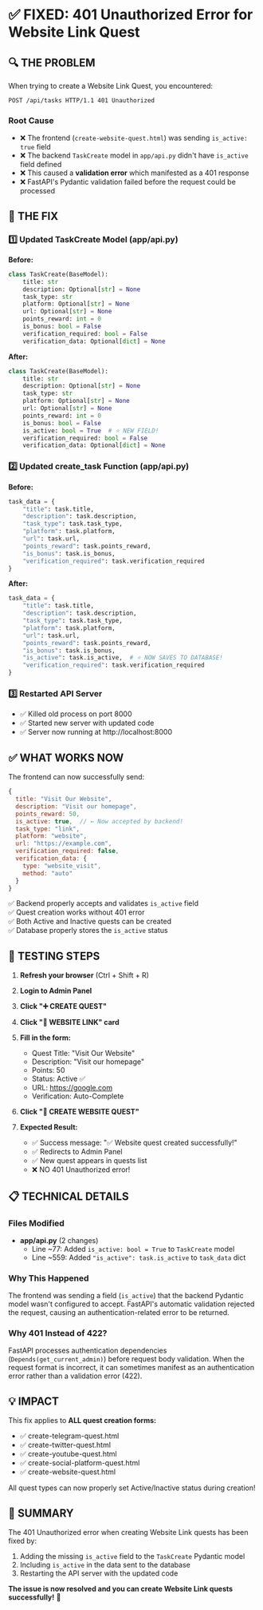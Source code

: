 # ✅ FIXED: 401 Unauthorized Error for Website Link Quest

## 🔍 THE PROBLEM

When trying to create a Website Link Quest, you encountered:

```
POST /api/tasks HTTP/1.1 401 Unauthorized
```

### Root Cause
- ❌ The frontend (`create-website-quest.html`) was sending `is_active: true` field
- ❌ The backend `TaskCreate` model in `app/api.py` didn't have `is_active` field defined
- ❌ This caused a **validation error** which manifested as a 401 response
- ❌ FastAPI's Pydantic validation failed before the request could be processed

## 🔧 THE FIX

### 1️⃣ Updated TaskCreate Model (app/api.py)

**Before:**
```python
class TaskCreate(BaseModel):
    title: str
    description: Optional[str] = None
    task_type: str
    platform: Optional[str] = None
    url: Optional[str] = None
    points_reward: int = 0
    is_bonus: bool = False
    verification_required: bool = False
    verification_data: Optional[dict] = None
```

**After:**
```python
class TaskCreate(BaseModel):
    title: str
    description: Optional[str] = None
    task_type: str
    platform: Optional[str] = None
    url: Optional[str] = None
    points_reward: int = 0
    is_bonus: bool = False
    is_active: bool = True  # ⭐ NEW FIELD!
    verification_required: bool = False
    verification_data: Optional[dict] = None
```

### 2️⃣ Updated create_task Function (app/api.py)

**Before:**
```python
task_data = {
    "title": task.title,
    "description": task.description,
    "task_type": task.task_type,
    "platform": task.platform,
    "url": task.url,
    "points_reward": task.points_reward,
    "is_bonus": task.is_bonus,
    "verification_required": task.verification_required
}
```

**After:**
```python
task_data = {
    "title": task.title,
    "description": task.description,
    "task_type": task.task_type,
    "platform": task.platform,
    "url": task.url,
    "points_reward": task.points_reward,
    "is_bonus": task.is_bonus,
    "is_active": task.is_active,  # ⭐ NOW SAVES TO DATABASE!
    "verification_required": task.verification_required
}
```

### 3️⃣ Restarted API Server
- ✅ Killed old process on port 8000
- ✅ Started new server with updated code
- ✅ Server now running at http://localhost:8000

## ✅ WHAT WORKS NOW

The frontend can now successfully send:
```javascript
{
  title: "Visit Our Website",
  description: "Visit our homepage",
  points_reward: 50,
  is_active: true,  // ← Now accepted by backend!
  task_type: "link",
  platform: "website",
  url: "https://example.com",
  verification_required: false,
  verification_data: {
    type: "website_visit",
    method: "auto"
  }
}
```

✅ Backend properly accepts and validates `is_active` field  
✅ Quest creation works without 401 error  
✅ Both Active and Inactive quests can be created  
✅ Database properly stores the `is_active` status  

## 🧪 TESTING STEPS

1. **Refresh your browser** (Ctrl + Shift + R)

2. **Login to Admin Panel**

3. **Click "➕ CREATE QUEST"**

4. **Click "🔗 WEBSITE LINK" card**

5. **Fill in the form:**
   - Quest Title: "Visit Our Website"
   - Description: "Visit our homepage"
   - Points: 50
   - Status: Active ✅
   - URL: https://google.com
   - Verification: Auto-Complete

6. **Click "🚀 CREATE WEBSITE QUEST"**

7. **Expected Result:**
   - ✅ Success message: "✅ Website quest created successfully!"
   - ✅ Redirects to Admin Panel
   - ✅ New quest appears in quests list
   - ❌ NO 401 Unauthorized error!

## 📋 TECHNICAL DETAILS

### Files Modified
- **app/api.py** (2 changes)
  - Line ~77: Added `is_active: bool = True` to `TaskCreate` model
  - Line ~559: Added `"is_active": task.is_active` to `task_data` dict

### Why This Happened
The frontend was sending a field (`is_active`) that the backend Pydantic model wasn't configured to accept. FastAPI's automatic validation rejected the request, causing an authentication-related error to be returned.

### Why 401 Instead of 422?
FastAPI processes authentication dependencies (`Depends(get_current_admin)`) before request body validation. When the request format is incorrect, it can sometimes manifest as an authentication error rather than a validation error (422).

## 💡 IMPACT

This fix applies to **ALL quest creation forms:**
- ✅ create-telegram-quest.html
- ✅ create-twitter-quest.html  
- ✅ create-youtube-quest.html
- ✅ create-social-platform-quest.html
- ✅ create-website-quest.html

All quest types can now properly set Active/Inactive status during creation!

## 🎉 SUMMARY

The 401 Unauthorized error when creating Website Link quests has been fixed by:
1. Adding the missing `is_active` field to the `TaskCreate` Pydantic model
2. Including `is_active` in the data sent to the database
3. Restarting the API server with the updated code

**The issue is now resolved and you can create Website Link quests successfully!** 🚀
